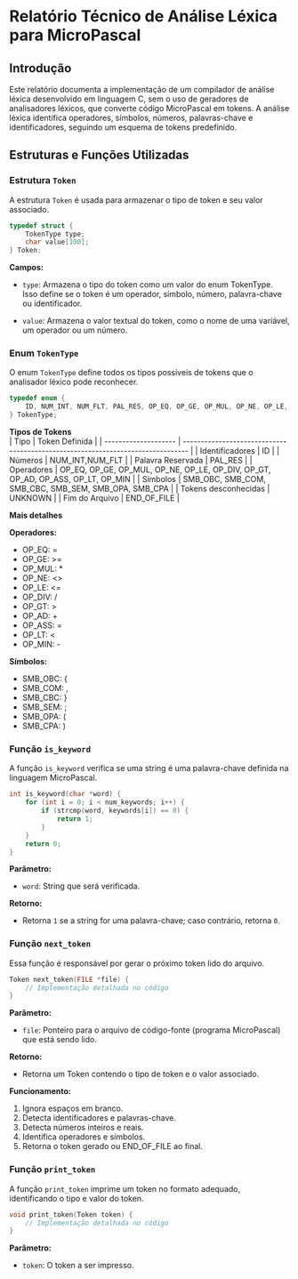 # Relatório Técnico de Análise Léxica para MicroPascal

## Introdução 

Este relatório documenta a implementação de um compilador de análise léxica desenvolvido em linguagem C, sem o uso de geradores de analisadores léxicos, que converte código MicroPascal em tokens. A análise léxica identifica operadores, símbolos, números, palavras-chave e identificadores, seguindo um esquema de tokens predefinido.

## Estruturas e Funções Utilizadas

### Estrutura `Token`

A estrutura `Token` é usada para armazenar o tipo de token e seu valor associado.

```c
typedef struct {
    TokenType type;
    char value[100];
} Token;
```
**Campos:** 
* `type`: Armazena o tipo do token como um valor do enum TokenType. Isso define se o token é um operador, símbolo, número, palavra-chave ou identificador.
    
* `value`: Armazena o valor textual do token, como o nome de uma variável, um operador ou um número.

### Enum `TokenType`

O enum `TokenType` define todos os tipos possíveis de tokens que o analisador léxico pode reconhecer.

```c
typedef enum {
    ID, NUM_INT, NUM_FLT, PAL_RES, OP_EQ, OP_GE, OP_MUL, OP_NE, OP_LE, OP_DIV, OP_GT, OP_AD, OP_ASS, OP_LT, OP_MIN, SMB_OBC, SMB_COM, SMB_CBC, SMB_SEM, SMB_OPA, SMB_CPA, UNKNOWN, END_OF_FILE
} TokenType;
```

**Tipos de Tokens**  
| Tipo                 | Token Definida                                                                  |
| -------------------- | ------------------------------------------------------------------------------- |
| Identificadores      | ID                                                                              |
| Números              | NUM_INT,NUM_FLT                                                                 |
| Palavra Reservada    | PAL_RES                                                                         |
| Operadores           | OP_EQ, OP_GE, OP_MUL, OP_NE, OP_LE, OP_DIV, OP_GT, OP_AD, OP_ASS, OP_LT, OP_MIN |
| Símbolos             | SMB_OBC, SMB_COM, SMB_CBC, SMB_SEM, SMB_OPA, SMB_CPA                            |
| Tokens desconhecidas | UNKNOWN                                                                         |
| Fim do Arquivo       | END_OF_FILE                                                                     |

**Mais detalhes**

**Operadores:**
* OP_EQ: =
* OP_GE: >=
* OP_MUL: *
* OP_NE: <>
* OP_LE: <=
* OP_DIV: /
* OP_GT: >
* OP_AD: +
* OP_ASS: =
* OP_LT: <
* OP_MIN: -
  
**Símbolos:**
* SMB_OBC: {
* SMB_COM: ,
* SMB_CBC: }
* SMB_SEM: ;
* SMB_OPA: (
* SMB_CPA: )

### Função `is_keyword`

A função `is_keyword` verifica se uma string é uma palavra-chave definida na linguagem MicroPascal.

```c
int is_keyword(char *word) {
    for (int i = 0; i < num_keywords; i++) {
        if (strcmp(word, keywords[i]) == 0) {
            return 1;
        }
    }
    return 0;
}
```

**Parâmetro:**
* `word`: String que será verificada.
  
**Retorno:**
* Retorna `1` se a string for uma palavra-chave; caso contrário, retorna `0`.

### Função `next_token`

Essa função é responsável por gerar o próximo token lido do arquivo.

```c
Token next_token(FILE *file) {
    // Implementação detalhada no código
}
```
**Parâmetro:**
* `file`: Ponteiro para o arquivo de código-fonte (programa MicroPascal) que está sendo lido.
  
**Retorno:**
* Retorna um Token contendo o tipo de token e o valor associado.

**Funcionamento:**
1. Ignora espaços em branco.
2. Detecta identificadores e palavras-chave.
3. Detecta números inteiros e reais.
4. Identifica operadores e símbolos.
5. Retorna o token gerado ou END_OF_FILE ao final.

### Função `print_token`

A função `print_token` imprime um token no formato adequado, identificando o tipo e valor do token.
```c
void print_token(Token token) {
    // Implementação detalhada no código
}
```

**Parâmetro:**
* `token`: O token a ser impresso.